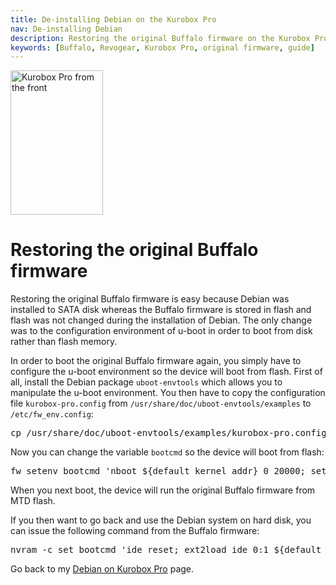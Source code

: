 ```yaml
---
title: De-installing Debian on the Kurobox Pro
nav: De-installing Debian
description: Restoring the original Buffalo firmware on the Kurobox Pro
keywords: [Buffalo, Revogear, Kurobox Pro, original firmware, guide]
---
```


<div class="right">
<img src = "../images/r_kuroboxpro_front.jpg" class="border" alt="Kurobox Pro from the front" width="148" height="231" />
</div>

<h1>Restoring the original Buffalo firmware</h1>

Restoring the original Buffalo firmware is easy because Debian was
installed to SATA disk whereas the Buffalo firmware is stored in flash and
flash was not changed during the installation of Debian.  The only change
was to the configuration environment of u-boot in order to boot from disk
rather than flash memory.

In order to boot the original Buffalo firmware again, you simply have to
configure the u-boot environment so the device will boot from flash.  First
of all, install the Debian package `uboot-envtools` which allows you to
manipulate the u-boot environment.  You then have to copy the configuration
file `kurobox-pro.config` from `/usr/share/doc/uboot-envtools/examples` to
`/etc/fw_env.config`:

<div class="code">
<pre>
cp /usr/share/doc/uboot-envtools/examples/kurobox-pro.config /etc/fw_env.config
</pre>
</div>

Now you can change the variable `bootcmd` so the device will boot from
flash:

<div class="code">
<pre>
fw_setenv bootcmd 'nboot ${default_kernel_addr} 0 20000; setenv bootargs ${bootargs_base} ${bootargs_root} ${buffalo_ver}; bootm ${default_kernel_addr}'
</pre>
</div>

When you next boot, the device will run the original Buffalo firmware from
MTD flash.

If you then want to go back and use the Debian system on hard disk, you can
issue the following command from the Buffalo firmware:

<div class="code">
<pre>
nvram -c set bootcmd 'ide reset; ext2load ide 0:1 ${default_kernel_addr} /${kernel}; ext2load ide 0:1 ${default_initrd_addr} /${initrd}; setenv bootargs ${bootargs_base}; bootm ${default_kernel_addr} ${default_initrd_addr}'
</pre>
</div>

Go back to my <a href = "..">Debian on Kurobox Pro</a> page.

